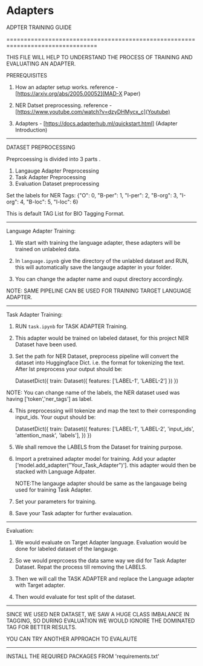 # Adapters
ADPTER TRAINING GUIDE

================================================================================

THIS FILE WILL HELP TO UNDERSTAND THE PROCESS OF TRAINING AND EVALUATING AN ADAPTER.

PREREQUISITES
1. How an adapter setup works.
     reference - [https://arxiv.org/abs/2005.00052](MAD-X Paper)

2. NER Datset preprocessing.
    reference - [https://www.youtube.com/watch?v=dzyDHMycx_c](Youtube)

3. Adapters - [https://docs.adapterhub.ml/quickstart.html] (Adapter Introduction)

--------------------------------------------------------------------------------
DATASET PREPROCESSING

Preprcoessing is divided into 3 parts .
1. Langauge Adapter Preprocessing
2. Task Adapter Preprocessing
3. Evaluation Dataset preprocessing


Set the labels for NER Tags:
  {"O": 0, "B-per": 1, "I-per": 2, "B-org": 3, "I-org": 4, "B-loc": 5, "I-loc": 6}

  This is default TAG List for BIO Tagging Format. 
   
--------------------------------------------------------------------------------

Language Adapter Training:
 
1. We start with training the language adapter, these adapters will be trained on 
   unlabeled data.

2. In `language.ipynb` give the directory of the unlabled dataset and RUN,
   this will automatically save the langauge adapter in your folder.

3. You can change the adapter name and ouput directory accordingly.

NOTE: SAME PIPELINE CAN BE USED FOR TRAINING TARGET LANGUAGE ADAPTER. 

--------------------------------------------------------------------------------

Task Adapter Training:


1. RUN `task.ipynb` for TASK ADAPTER Training.

2. This adapter would be trained on labeled dataset, for this project NER Dataset have
   been used.

3. Set the path for NER Dataset, preprocess pipeline will convert the dataset into 
   Huggingface Dict. i.e. the format for tokenizing the text. After Ist preprocess your 
   output should be:

    DatasetDict({
    train: Dataset({
        features: ['LABEL-1', 'LABEL-2']
    })
  })

 NOTE: You can change name of the labels, the NER dataset used was having ['token','ner_tags'] as label.

4. This preprocessing will tokenize and map the text to their corresponding input_ids.
   Your ouput should be:

   DatasetDict({
    train: Dataset({
        features: ['LABEL-1', 'LABEL-2', 'input_ids', 'attention_mask', 'labels'],
     })
   }) 

5. We shall remove the LABELS from the Dataset for training purpose.

6. Import a pretrained adapter model for training. Add your adapter ['model.add_adapter("Your_Task_Adapter")'].
   this adapter would then be stacked with Language Adpater. 

   NOTE:The langauge adapter should be same as the langauage being used for training Task Adapter.

7. Set your parameters for training.

8. Save your Task adapter for further evalauation.
 

--------------------------------------------------------------------------------

Evaluation: 

1. We would evaluate on Target Adapter language. Evaluation would be done for labeled 
   dataset of the langauge.

2. So we would preprcoess the data same way we did for Task Adapter Dataset.
   Repat the process till removing the LABELS.

3. Then we will call the TASK ADAPTER and replace the Language adapter with 
   Target adapter. 

4. Then would evaluate for test split of the dataset.

--------------------------------------------------------------------------------

SINCE WE USED NER DATASET, WE SAW A HUGE CLASS IMBALANCE IN TAGGING, SO DURING EVALUATION
WE WOULD IGNORE THE DOMINATED TAG FOR BETTER RESULTS.

YOU CAN TRY ANOTHER APPROACH TO EVALAUTE 

--------------------------------------------------------------------------------


INSTALL THE REQUIRED PACKAGES FROM 'requirements.txt'

